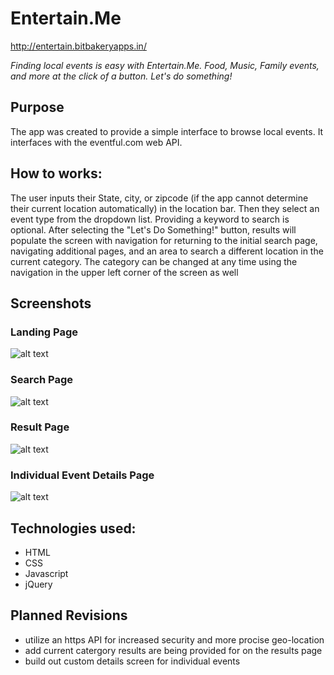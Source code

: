 # Entertain.Me              
http://entertain.bitbakeryapps.in/

*Finding local events is easy with Entertain.Me. Food, Music, Family events, and more at the click of a button. Let's do something!*

## Purpose

The app was created to provide a simple interface to browse local events. It interfaces with the eventful.com web API.

## How to works:

The user inputs their State, city, or zipcode (if the app cannot determine their current location automatically) in the location bar. Then they select an event type from the dropdown list. Providing a keyword to search is optional.
After selecting the "Let's Do Something!" button, results will populate the screen with navigation for returning to the initial search page, navigating additional pages, and an area to search a different location in the current category.
The category can be changed at any time using the navigation in the upper left corner of the screen as well

## Screenshots

### Landing Page
![alt text](https://image.ibb.co/h4J2SS/landing.png "Landing Page")

### Search Page
![alt text](https://image.ibb.co/ikyK7S/search.png "Search Page")

### Result Page
![alt text](https://image.ibb.co/ibs1Mn/results.png "Result Page")

### Individual Event Details Page
![alt text](https://image.ibb.co/kbmaE7/details.png "Details Page")
## Technologies used:

- HTML
- CSS
- Javascript
- jQuery

## Planned Revisions

- utilize an https API for increased security and more procise geo-location
- add current catergory results are being provided for on the results page
- build out custom details screen for individual events
